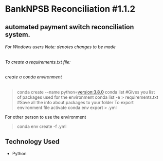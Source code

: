 # BankNPSB Reconciliation #1.1.2
## automated payment switch reconciliation system.

###### For Windows users Note: denotes changes to be made
###### To create a requirements.txt file:
###### create a conda environment
> conda create --name <environment-name> python=<version:3.8.0>
>conda list #Gives you list of packages used for the environment
>conda list -e > requirements.txt #Save all the info about packages to your folder
> To export environment file activate <environment-name>
> conda env export > <environment-name>.yml

For other person to use the environment
>conda env create -f <environment-name>.yml
  
## Technology Used

- Python
